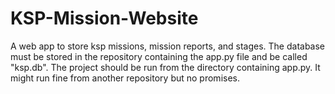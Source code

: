 # KSP-Mission-Website

A web app to store ksp missions, mission reports, and stages. The database must be stored in the repository containing the app.py file and be called "ksp.db". The project should be run from the directory containing app.py. It might run fine from another repository but no promises.
